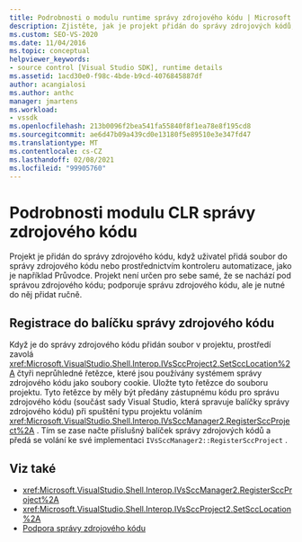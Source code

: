 ```yaml
---
title: Podrobnosti o modulu runtime správy zdrojového kódu | Microsoft Docs
description: Zjistěte, jak je projekt přidán do správy zdrojových kódů, buď když uživatel přidá soubor do projektu ve správě zdrojového kódu nebo prostřednictvím kontroleru automatizace.
ms.custom: SEO-VS-2020
ms.date: 11/04/2016
ms.topic: conceptual
helpviewer_keywords:
- source control [Visual Studio SDK], runtime details
ms.assetid: 1acd30e0-f98c-4bde-b9cd-4076845887df
author: acangialosi
ms.author: anthc
manager: jmartens
ms.workload:
- vssdk
ms.openlocfilehash: 213b0096f2bea541fa55840f8f1ea78e8f195cd8
ms.sourcegitcommit: ae6d47b09a439cd0e13180f5e89510e3e347fd47
ms.translationtype: MT
ms.contentlocale: cs-CZ
ms.lasthandoff: 02/08/2021
ms.locfileid: "99905760"
---
```

# <a name="source-control-runtime-details"></a>Podrobnosti modulu CLR správy zdrojového kódu
Projekt je přidán do správy zdrojového kódu, když uživatel přidá soubor do správy zdrojového kódu nebo prostřednictvím kontroleru automatizace, jako je například Průvodce. Projekt není určen pro sebe samé, že se nachází pod správou zdrojového kódu; podporuje správu zdrojového kódu, ale je nutné do něj přidat ručně.

## <a name="registering-with-a-source-control-package"></a>Registrace do balíčku správy zdrojového kódu
 Když je do správy zdrojového kódu přidán soubor v projektu, prostředí zavolá <xref:Microsoft.VisualStudio.Shell.Interop.IVsSccProject2.SetSccLocation%2A> čtyři neprůhledné řetězce, které jsou používány systémem správy zdrojového kódu jako soubory cookie. Uložte tyto řetězce do souboru projektu. Tyto řetězce by měly být předány zástupnému kódu pro správu zdrojového kódu (součást sady Visual Studio, která spravuje balíčky správy zdrojového kódu) při spuštění typu projektu voláním <xref:Microsoft.VisualStudio.Shell.Interop.IVsSccManager2.RegisterSccProject%2A> . Tím se zase načte příslušný balíček správy zdrojových kódů a předá se volání ke své implementaci `IVsSccManager2::RegisterSccProject` .

## <a name="see-also"></a>Viz také
- <xref:Microsoft.VisualStudio.Shell.Interop.IVsSccManager2.RegisterSccProject%2A>
- <xref:Microsoft.VisualStudio.Shell.Interop.IVsSccProject2.SetSccLocation%2A>
- [Podpora správy zdrojového kódu](../../extensibility/internals/supporting-source-control.md)
